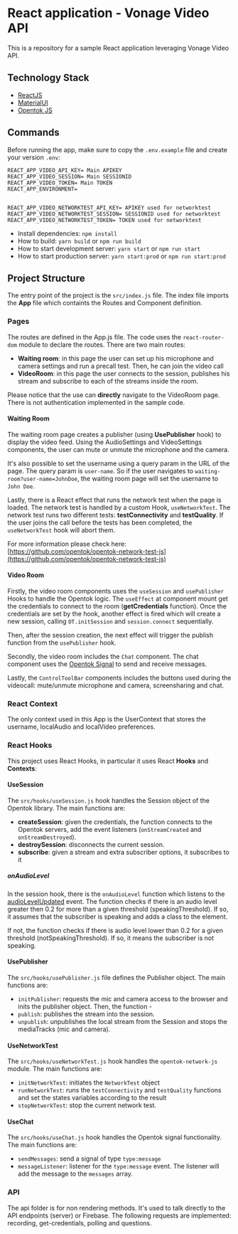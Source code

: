 # React application - Vonage Video API

This is a repository for a sample React application leveraging Vonage Video API.

## Technology Stack

- [ReactJS](https://reactjs.org/)
- [MaterialUI](https://material-ui.com/)
- [Opentok JS](https://tokbox.com/developer/sdks/js/reference/)

## Commands

Before running the app, make sure to copy the `.env.example` file and create your version `.env`:

```
REACT_APP_VIDEO_API_KEY= Main APIKEY
REACT_APP_VIDEO_SESSION= Main SESSIONID
REACT_APP_VIDEO_TOKEN= Main TOKEN
REACT_APP_ENVIRONMENT=


REACT_APP_VIDEO_NETWORKTEST_API_KEY= APIKEY used for networktest
REACT_APP_VIDEO_NETWORKTEST_SESSION= SESSIONID used for networktest
REACT_APP_VIDEO_NETWORKTEST_TOKEN= TOKEN used for networktest
```

- Install dependencies: `npm install`
- How to build: `yarn build` or `npm run build`
- How to start development server: `yarn start` or `npm run start`
- How to start production server: `yarn start:prod` or `npm run start:prod`

## Project Structure

The entry point of the project is the `src/index.js` file. The index file imports the **App** file which containts the Routes and Component definition.

### Pages

The routes are defined in the App.js file. The code uses the `react-router-dom` module to declare the routes. There are two main routes:

- **Waiting room**: in this page the user can set up his microphone and camera settings and run a precall test. Then, he can join the video call
- **VideoRoom**: in this page the user connects to the session, publishes his stream and subscribe to each of the streams inside the room.

Please notice that the use can **directly** navigate to the VideoRoom page. There is not authentication implemented in the sample code.

#### Waiting Room

The waiting room page creates a publisher (using **UsePublisher** hook) to display the video feed. Using the AudioSettings and VideoSettings components, the user can mute or unmute the microphone and the camera.

It's also possible to set the username using a query param in the URL of the page. The query param is `user-name`. So if the user navigates to `waiting-room?user-name=JohnDoe`, the waiting room page will set the username to `John Doe`.

Lastly, there is a React effect that runs the network test when the page is loaded. The network test is handled by a custom Hook, `useNetworkTest`. The network test runs two different tests: **testConnectivity** and **testQuality**. If the user joins the call before the tests has been completed, the `useNetworkTest` hook will abort them.

For more information please check here: [https://github.com/opentok/opentok-network-test-js](https://github.com/opentok/opentok-network-test-js)

#### Video Room

Firstly, the video room components uses the `useSession` and `usePublisher` Hooks to handle the Opentok logic. The `useEffect` at component mount get the credentials to connect to the room (**getCredentials** function). Once the credentials are set by the hook, another effect is fired which will create a new session, calling `OT.initSession` and `session.connect` sequentially.

Then, after the session creation, the next effect will trigger the publish function from the `usePublisher` hook.

Secondly, the video room includes the `Chat` component. The chat component uses the [Opentok Signal](https://tokbox.com/developer/sdks/js/reference/SignalEvent.html) to send and receive messages.

Lastly, the `ControlToolBar` components includes the buttons used during the videocall: mute/unmute microphone and camera, screensharing and chat.

### React Context

The only context used in this App is the UserContext that stores the username, localAudio and localVideo preferences.

### React Hooks

This project uses React Hooks, in particular it uses React **Hooks** and **Contexts**:

#### UseSession

The `src/hooks/useSession.js` hook handles the Session object of the Opentok library. The main functions are:

- **createSession**: given the credentials, the function connects to the Opentok servers, add the event listeners (`onStreamCreated` and `onStreamDestroyed`).
- **destroySession**: disconnects the current session.
- **subscribe**: given a stream and extra subscriber options, it subscribes to it

##### onAudioLevel

In the session hook, there is the `onAudioLevel` function which listens to the [audioLevelUpdated](https://tokbox.com/developer/sdks/js/reference/AudioLevelUpdatedEvent.html) event. The function checks if there is an audio level greater then 0.2 for more than a given threshold (speakingThreshold). If so, it assumes that the subscriber is speaking and adds a class to the element.

If not, the function checks if there is audio level lower than 0.2 for a given threshold (notSpeakingThreshold). If so, it means the subscriber is not speaking.

#### UsePublisher

The `src/hooks/usePublisher.js` file defines the Publisher object.
The main functions are:

- `initPublisher`: requests the mic and camera access to the browser and inits the publisher object. Then, the function -
- `publish`: publishes the stream into the session.
- `unpublish`: unpublishes the local stream from the Session and stops the mediaTracks (mic and camera).

#### UseNetworkTest

The `src/hooks/useNetworkTest.js` hook handles the `opentok-network-js` module. The main functions are:

- `initNetworkTest`: initiates the `NetworkTest` object
- `runNetworkTest`: runs the `testConnectivity` and `testQuality` functions and set the states variables according to the result
- `stopNetworkTest`: stop the current network test.

#### UseChat

The `src/hooks/useChat.js` hook handles the Opentok signal functionality.
The main functions are:

- `sendMessages`: send a signal of type `type:message`
- `messageListener`: listener for the `type:message` event. The listener will add the message to the `messages` array.

### API

The api folder is for non rendering methods. It's used to talk directly to the API endpoints (server) or Firebase. The following requests are implemented: recording, get-credentials, polling and questions.
